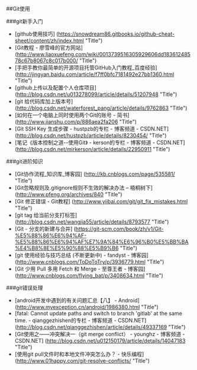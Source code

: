 
##Git使用

###git新手入门
* [github使用技巧] (https://snowdream86.gitbooks.io/github-cheat-sheet/content/zh/index.html "Title")
* [Git教程 - 廖雪峰的官方网站] (http://www.liaoxuefeng.com/wiki/0013739516305929606dd18361248578c67b8067c8c017b000/ "Title")
* [手把手教你最简单的开源项目托管GitHub入门教程_百度经验] (http://jingyan.baidu.com/article/f7ff0bfc7181492e27bb1360.html "Title")
* [github上传以及配置个人仓库项目] (http://blog.csdn.net/u013278099/article/details/51207948 "Title")
* [git 给代码库加上版本号] (http://blog.csdn.net/waterforest_pang/article/details/9762863 "Title")
* [如何在一个电脑上同时使用两个Git的账号 - 简书] (http://www.jianshu.com/p/886aea2fa206 "Title")
* [Git SSH Key 生成步骤 - hustpzb的专栏 - 博客频道 - CSDN.NET] (http://blog.csdn.net/hustpzb/article/details/8230454/ "Title")
* [笔记《版本控制之道--使用Git》 - kerson的专栏 - 博客频道 - CSDN.NET] (http://blog.csdn.net/mirkerson/article/details/22950911 "Title")


###git进阶知识
* [Git协作流程_知识库_博客园] (http://kb.cnblogs.com/page/535581/ "Title")
* [Git忽略规则及.gitignore规则不生效的解决办法 – 梧桐树下] (http://www.pfeng.org/archives/840 "Title")
* [Git 修正错误 - Git教程] (http://www.yiibai.com/git/git_fix_mistakes.html "Title")
* [git tag 给当前分支打标签] (http://blog.csdn.net/wangjia55/article/details/8793577 "Title")
* [Git - 分支的新建与合并] (https://git-scm.com/book/zh/v1/Git-%E5%88%86%E6%94%AF-%E5%88%86%E6%94%AF%E7%9A%84%E6%96%B0%E5%BB%BA%E4%B8%8E%E5%90%88%E5%B9%B6 "Title")
* [git 使用经验与技巧总结 (不断更新中) - fandyst - 博客园] (http://www.cnblogs.com/ToDoToTry/p/3936779.html "Title")
* [Git 少用 Pull 多用 Fetch 和 Merge - 至尊王者 - 博客园] (http://www.cnblogs.com/flying_bat/p/3408634.html "Title")


###git错误处理
* [android开发中遇到的有关问题汇总【八】 - Android] (http://www.myexception.cn/android/1986380.html "Title")
* [fatal: Cannot update paths and switch to branch 'gitlab' at the same time. - qianggezhishen的专栏 - 博客频道 - CSDN.NET] (http://blog.csdn.net/qianggezhishen/article/details/49337169 "Title")
* [Git使用之——冲突解决一（git merge conflict） - younghz - 博客频道 - CSDN.NET] (http://blog.csdn.net/u012150179/article/details/14047183 "Title")
* [使用git pull文件时和本地文件冲突怎么办？ - 快乐编程] (http://www.01happy.com/git-resolve-conflicts/ "Title")









